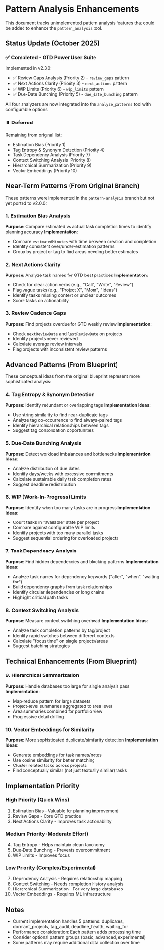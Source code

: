 # Pattern Analysis Enhancements

This document tracks unimplemented pattern analysis features that could be added to enhance the `pattern_analysis` tool.

## Status Update (October 2025)

### ✅ Completed - GTD Power User Suite
Implemented in v2.3.0:
- ✅ Review Gaps Analysis (Priority 2) - `review_gaps` pattern
- ✅ Next Actions Clarity (Priority 3) - `next_actions` pattern
- ✅ WIP Limits (Priority 6) - `wip_limits` pattern
- ✅ Due-Date Bunching (Priority 5) - `due_date_bunching` pattern

All four analyzers are now integrated into the `analyze_patterns` tool with configurable options.

### ⏸️ Deferred
Remaining from original list:
- Estimation Bias (Priority 1)
- Tag Entropy & Synonym Detection (Priority 4)
- Task Dependency Analysis (Priority 7)
- Context Switching Analysis (Priority 8)
- Hierarchical Summarization (Priority 9)
- Vector Embeddings (Priority 10)

## Near-Term Patterns (From Original Branch)

These patterns were implemented in the `pattern-analysis` branch but not yet ported to v2.0.0:

### 1. Estimation Bias Analysis
**Purpose**: Compare estimated vs actual task completion times to identify planning accuracy
**Implementation**:
- Compare `estimatedMinutes` with time between creation and completion
- Identify consistent over/under-estimation patterns
- Group by project or tag to find areas needing better estimates

### 2. Next Actions Clarity
**Purpose**: Analyze task names for GTD best practices
**Implementation**:
- Check for clear action verbs (e.g., "Call", "Write", "Review")
- Flag vague tasks (e.g., "Project X", "Mom", "Ideas")
- Identify tasks missing context or unclear outcomes
- Score tasks on actionability

### 3. Review Cadence Gaps
**Purpose**: Find projects overdue for GTD weekly review
**Implementation**:
- Check `nextReviewDate` and `lastReviewDate` on projects
- Identify projects never reviewed
- Calculate average review intervals
- Flag projects with inconsistent review patterns

## Advanced Patterns (From Blueprint)

These conceptual ideas from the original blueprint represent more sophisticated analysis:

### 4. Tag Entropy & Synonym Detection
**Purpose**: Identify redundant or overlapping tags
**Implementation Ideas**:
- Use string similarity to find near-duplicate tags
- Analyze tag co-occurrence to find always-paired tags
- Identify hierarchical relationships between tags
- Suggest tag consolidation opportunities

### 5. Due-Date Bunching Analysis
**Purpose**: Detect workload imbalances and bottlenecks
**Implementation Ideas**:
- Analyze distribution of due dates
- Identify days/weeks with excessive commitments
- Calculate sustainable daily task completion rates
- Suggest deadline redistribution

### 6. WIP (Work-In-Progress) Limits
**Purpose**: Identify when too many tasks are in progress
**Implementation Ideas**:
- Count tasks in "available" state per project
- Compare against configurable WIP limits
- Identify projects with too many parallel tasks
- Suggest sequential ordering for overloaded projects

### 7. Task Dependency Analysis
**Purpose**: Find hidden dependencies and blocking patterns
**Implementation Ideas**:
- Analyze task names for dependency keywords ("after", "when", "waiting for")
- Build dependency graphs from task relationships
- Identify circular dependencies or long chains
- Highlight critical path tasks

### 8. Context Switching Analysis
**Purpose**: Measure context switching overhead
**Implementation Ideas**:
- Analyze task completion patterns by tag/project
- Identify rapid switches between different contexts
- Calculate "focus time" on single projects/areas
- Suggest batching strategies

## Technical Enhancements (From Blueprint)

### 9. Hierarchical Summarization
**Purpose**: Handle databases too large for single analysis pass
**Implementation**:
- Map-reduce pattern for large datasets
- Project-level summaries aggregated to area level
- Area summaries combined for portfolio view
- Progressive detail drilling

### 10. Vector Embeddings for Similarity
**Purpose**: More sophisticated duplicate/similarity detection
**Implementation Ideas**:
- Generate embeddings for task names/notes
- Use cosine similarity for better matching
- Cluster related tasks across projects
- Find conceptually similar (not just textually similar) tasks

## Implementation Priority

### High Priority (Quick Wins)
1. Estimation Bias - Valuable for planning improvement
2. Review Gaps - Core GTD practice
3. Next Actions Clarity - Improves task actionability

### Medium Priority (Moderate Effort)
4. Tag Entropy - Helps maintain clean taxonomy
5. Due-Date Bunching - Prevents overcommitment
6. WIP Limits - Improves focus

### Low Priority (Complex/Experimental)
7. Dependency Analysis - Requires relationship mapping
8. Context Switching - Needs completion history analysis
9. Hierarchical Summarization - For very large databases
10. Vector Embeddings - Requires ML infrastructure

## Notes

- Current implementation handles 5 patterns: duplicates, dormant_projects, tag_audit, deadline_health, waiting_for
- Performance consideration: Each pattern adds processing time
- Consider optional pattern groups (basic, advanced, experimental)
- Some patterns may require additional data collection over time